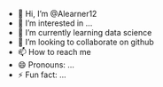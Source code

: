 - 👋 Hi, I’m @Alearner12
- 👀 I’m interested in ...
- 🌱 I’m currently learning data science 
- 💞️ I’m looking to collaborate on github
- 📫 How to reach me 
- 😄 Pronouns: ...
- ⚡ Fun fact: ...

<!---
Alearner12/Alearner12 is a ✨ special ✨ repository because its `README.md` (this file) appears on your GitHub profile.
You can click the Preview link to take a look at your changes.
--->
